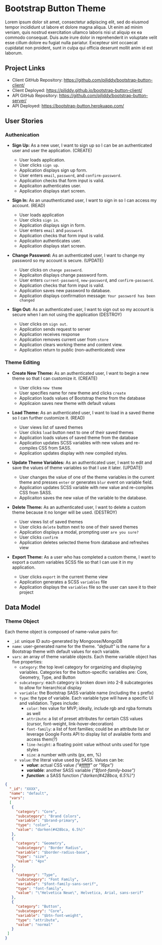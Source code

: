# Bootstrap Button Theme

Lorem ipsum dolor sit amet, consectetur adipiscing elit, sed do eiusmod tempor incididunt ut labore et dolore magna aliqua. Ut enim ad minim veniam, quis nostrud exercitation ullamco laboris nisi ut aliquip ex ea commodo consequat. Duis aute irure dolor in reprehenderit in voluptate velit esse cillum dolore eu fugiat nulla pariatur. Excepteur sint occaecat cupidatat non proident, sunt in culpa qui officia deserunt mollit anim id est laborum.

## Project Links

- Client GitHub Repository: https://github.com/pjliddy/bootstrap-button-client/
- Client Deployed: https://pjliddy.github.io/bootstrap-button-client/
- API GitHub Repository: https://github.com/pjliddy/bootstrap-button-server/
- API Deployed: https://bootstrap-button.herokuapp.com/

## User Stories

### Authenication

- **Sign Up:** As a new user, I want to sign up so I can be an authenticated user and user the application. (CREATE)
  - User loads application.
  - User clicks `sign up`.
  - Application displays sign up form.
  - User enters `email`, `password`, and `confirm-password`.
  - Application checks that form input is valid.
  - Applicaiton authenticates user.
  - Application displays start screen.


- **Sign In:** As an unauthenticated user, I want to sign in so I can access my account. (READ)
  - User loads application
  - User clicks `sign in`.
  - Application displays sign in form.
  - User enters `email` and `password`.
  - Application checks that form input is valid.
  - Applicaiton authenticates user.
  - Application displays start screen.


- **Change Password:** As an authenticated user, I want to change my password so my account is secure. (UPDATE)
  - User clicks on `change password`.
  - Applicaiton displays change password form.
  - User enters `current-password`, `new-password`, and `confirm-password`.
  - Application checks that form input is valid.
  - Application saves new password to database.
  - Application displays confirmation message: `Your password has been changed`


- **Sign Out:** As an authenticated user, I want to sign out so my account is secure when I am not using the application (DESTROY)
  - User clicks on `sign out`.
  - Application sends request to server
  - Application receives response
  - Application removes current user from `store`
  - Application clears working theme and content view.
  - Application return to public (non-authenticated) view


### Theme Editing
- **Create New Theme:** As an authenticated user, I want to begin a new theme so that I can customize it. (CREATE)
  - User clicks `new theme`
  - User specifies name for new theme and clicks `create`
  - Application loads values of Bootstrap theme from the database
  - Applicaion saves new theme with default values


- **Load Theme:** As an authenticated user, I want to load in a saved theme so I can further customize it. (READ)
  - User views list of saved themes
  - User clicks `load` button next to one of their saved themes
  - Application loads values of saved theme from the database
  - Application updates SCSS variables with new values and re-compiles CSS from SASS.
  - Application updates display with new compiled styles.


- **Update Theme Variables:** As an authenticated user, I want to edit and save the values of theme variables so that I use it later. (UPDATE)
  - User changes the value of one of the theme variables in the current theme and presses `enter` or generates `blur` event on variable field.
  - Application updates SCSS variable with new value and re-compiles CSS from SASS.
  - Applicaiton saves the new value of the variable to the database.


- **Delete Theme:** As an authenticated user, I want to delete a custom theme because it no longer will be used. (DESTROY)
  - User views list of saved themes
  - User clicks `delete` button next to one of their saved themes
  - Application displays a modal, prompting user `are you sure?`
  - User clicks `confirm`
  - Application deletes selected theme from database and refreshes view


- **Export Theme:** As a user who has completed a custom theme, I want to export a custom variables SCSS file so that I can use it in my application.
  - User clicks `export` in the current theme view
  - Application generates a SCSS `variables` file
  - Application displays the `variables` file so the user can save it to their project


## Data Model

### Theme Object

Each theme object is composed of name-value pairs for:

- `_id`: unique ID auto-generated by Mongoose/MongoDB
- `name`: user-generated name for the theme. _"default"_ is the name for a Bootstrap theme with default values for each variable.
- `vars`: an array of theme variable objects. Each theme variable object has five properties:
  - `category`: the top level category for organizing and displaying variables. Categories for the button-specific variables are: Core, Geometry, Type, and Button
  - `subcategory`: each category is broken down into 2-8 subcategories to allow for hierarchical display
  - `variable`: the Bootstrap SASS variable name (including the `$` prefix)
  - `type`: the type of variable. Each variable type will have a specific UI and validation. Types include:
    - `color`: hex value for MVP; ideally, include rgb and rgba formats as well
    - `attribute`: a list of preset attributes for certain CSS values (cursor, font-weight, link-hover-decoration)
    - `font-family`: a list of font families; could be an attribute list or leverage Google Fonts API to display list of available fonts and access them(?)
    - `line-height`: a floating point value without units used for type styles
    - `size`: a number with units (px, em, %)
  - `value`: the literal value used by SASS. Values can be:
    - **_value_**: actual CSS value _("#ffffff" or "16px")_
    - **_variable_**: another SASS variable _("$font-family-base")_
    - **_function_**: a SASS function _("darken(#428bca, 6.5%)")_

```json
{
  "_id": "XXXX",
  "name": "default",
  "vars":
  [
   {
     "category": "Core",
     "subcategory": "Brand Colors",
     "variable": "$brand-primary",
     "type": "color",
     "value": "darken(#428bca, 6.5%)"
   },
   {
     "category": "Geometry",
     "subcategory": "Border Radius",
     "variable": "$border-radius-base",
     "type": "size",
     "value": "4px"
   },
   {
     "category": "Type",
     "subcategory": "Font Family",
     "variable": "$font-family-sans-serif",
     "type": "font-family",
     "value": "\"Helvetica Neue\", Helvetica, Arial, sans-serif"
   },
   {
     "category": "Button",
     "subcategory": "Core",
     "variable": "$btn-font-weight",
     "type": "attribute",
     "value": "normal"
   }
 ]
}
```
